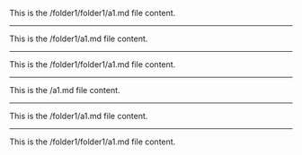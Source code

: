This is the /folder1/folder1/a1.md file content.


<hr class="yfm-page__delimeter">

This is the /folder1/a1.md file content.


<hr class="yfm-page__delimeter">

This is the /folder1/folder1/a1.md file content.


<hr class="yfm-page__delimeter">

This is the /a1.md file content.


<hr class="yfm-page__delimeter">

This is the /folder1/a1.md file content.


<hr class="yfm-page__delimeter">

This is the /folder1/folder1/a1.md file content.
